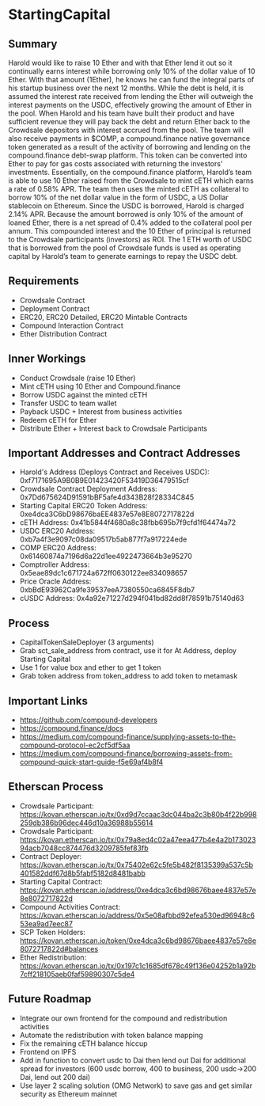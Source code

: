 # StartingCapital

## Summary
Harold would like to raise 10 Ether and with that Ether lend it out so it continually earns interest while borrowing only 10% of the dollar value of 10 Ether. With that amount (1Ether), he knows he can fund the integral parts of his startup business over the next 12 months. While the debt is held, it is assumed the interest rate received from lending the Ether will outweigh the interest payments on the USDC, effectively growing the amount of Ether in the pool. When Harold and his team have built their product and have sufficient revenue they will pay back the debt and return Ether back to the Crowdsale depositors with interest accrued from the pool. The team will also receive payments in $COMP, a compound.finance native governance token generated as a result of the activity of borrowing and lending on the compound.finance debt-swap platform. This token can be converted into Ether to pay for gas costs associated with returning the investors’ investments.
Essentially, on the compound.finance platform, Harold’s team is able to use 10 Ether raised from the Crowdsale to mint cETH which earns a rate of 0.58% APR.  The team then uses the minted cETH as collateral to borrow 10% of the net dollar value in the form of USDC, a US Dollar stablecoin on Ethereum.  Since the USDC is borrowed, Harold is charged 2.14% APR.  Because the amount borrowed is only 10% of the amount of loaned Ether, there is a net spread of 0.4% added to the collateral pool per annum.  This compounded interest and the 10 Ether of principal is returned to the Crowdsale participants (investors) as ROI.  The 1 ETH worth of USDC that is borrowed from the pool of Crowdsale funds is used as operating capital by Harold’s team to generate earnings to repay the USDC debt.


## Requirements
* Crowdsale Contract
* Deployment Contract
* ERC20, ERC20 Detailed, ERC20 Mintable Contracts
* Compound Interaction Contract
* Ether Distribution Contract

## Inner Workings
* Conduct Crowdsale (raise 10 Ether)
* Mint cETH using 10 Ether and Compound.finance
* Borrow USDC against the minted cETH
* Transfer USDC to team wallet
* Payback USDC + Interest from business activities
* Redeem cETH for Ether
* Distribute Ether + Interest back to Crowdsale Participants 

## Important Addresses and Contract Addresses
* Harold's Address (Deploys Contract and Receives USDC): 0xf7171695A9B0B9E01423420F53419D36479515cf
* Crowdsale Contract Deployment Address: 0x7Dd675624D91591bBF5afe4d343B28f28334C845
* Starting Capital ERC20 Token Address: 0xe4dca3C6bD98676baEE4837e57e8E8072717822d
* cETH Address: 0x41b5844f4680a8c38fbb695b7f9cfd1f64474a72
* USDC ERC20 Address: 0xb7a4f3e9097c08da09517b5ab877f7a917224ede
* COMP ERC20 Address: 0x61460874a7196d6a22d1ee4922473664b3e95270
* Comptroller Address: 0x5eae89dc1c671724a672ff0630122ee834098657
* Price Oracle Address: 0xbBdE93962Ca9fe39537eeA7380550ca6845F8db7
* cUSDC Address: 0x4a92e71227d294f041bd82dd8f78591b75140d63

## Process
* CapitalTokenSaleDeployer (3 arguments)
* Grab sct_sale_address from contract, use it for At Address, deploy Starting Capital
* Use 1 for value box and ether to get 1 token
* Grab token address from token_address to add token to metamask

## Important Links
* https://github.com/compound-developers
* https://compound.finance/docs
* https://medium.com/compound-finance/supplying-assets-to-the-compound-protocol-ec2cf5df5aa
* https://medium.com/compound-finance/borrowing-assets-from-compound-quick-start-guide-f5e69af4b8f4

## Etherscan Process
* Crowdsale Participant: https://kovan.etherscan.io/tx/0xd9d7ccaac3dc044ba2c3b80b4f22b998259db386b96dec446d10a36988b55614
* Crowdsale Participant: https://kovan.etherscan.io/tx/0x79a8ed4c02a47eea477b4e4a2b17302394acb7048cc874476d3209785fef83fb
* Contract Deployer: https://kovan.etherscan.io/tx/0x75402e62c5fe5b482f8135399a537c5b401582ddf67d8b5fabf5182d8481babb
* Starting Capital Contract: https://kovan.etherscan.io/address/0xe4dca3c6bd98676baee4837e57e8e8072717822d
* Compound Activities Contract: https://kovan.etherscan.io/address/0x5e08afbbd92efea530ed96948c653ea9ad7eec87
* SCP Token Holders: https://kovan.etherscan.io/token/0xe4dca3c6bd98676baee4837e57e8e8072717822d#balances
* Ether Redistribution: https://kovan.etherscan.io/tx/0x197c1c1685df678c49f136e04252b1a92b7cff218105aeb0faf59890307c5de4

## Future Roadmap
* Integrate our own frontend for the compound and redistribution activities
* Automate the redistribution with token balance mapping
* Fix the remaining cETH balance hiccup
* Frontend on IPFS
* Add in function to convert usdc to Dai then lend out Dai for additional spread for investors (600 usdc borrow, 400 to business, 200 usdc->200 Dai, lend out 200 dai)
* Use layer 2 scaling solution (OMG Network) to save gas and get similar security as Ethereum mainnet
